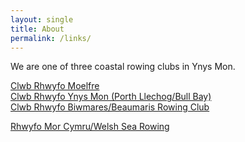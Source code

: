 ```yaml
---
layout: single
title: About
permalink: /links/
---
```

<p>We are one of three coastal rowing clubs in Ynys Mon.</p>
<a href="https://www.moelfrerowing.org.uk">Clwb Rhwyfo Moelfre</a><br />
<a href="https://ynysmonrowing.co.uk">Clwb Rhwyfo Ynys Mon (Porth Llechog/Bull Bay)</a><br />
<a href="https://www.beaumarisrowingclub.org.uk">Clwb Rhwyfo Biwmares/Beaumaris Rowing Club</a><br />
<p>
<a href="https://www.searowing.wales">Rhwyfo Mor Cymru/Welsh Sea Rowing</a><br />
</p>
